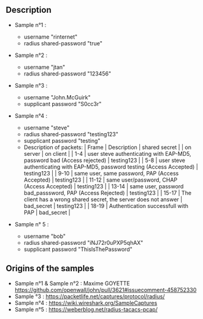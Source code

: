 ## Description

- Sample n°1 : 
    - username "rinternet"
    - radius shared-password "true"

- Sample n°2 : 
    - username "jtan"
    - radius shared-password "123456"

- Sample n°3 : 
    - username "John.McGuirk" 
    - supplicant password "S0cc3r"

- Sample n°4 : 
    - username "steve"
    - radius shared-password "testing123"
    - supplicant password "testing"
    - Description of packets: | Frame | Description | shared secret | | on server | on client | | 1-4 | user steve authenticating with EAP-MD5, password bad (Access rejected) | testing123 | | 5-8 | user steve authenticating with EAP-MD5, password testing (Access Accepted) | testing123 | | 9-10 | same user, same password, PAP (Access Accepted) | testing123 | | 11-12 | same user/password, CHAP (Access Accepted) | testing123 | | 13-14 | same user, password bad_passsword, PAP (Access Rejected) | testing123 | | 15-17 | The client has a wrong shared secret, the server does not answer | bad_secret | testing123 | | 18-19 | Authentication successfull with PAP | bad_secret |

- Sample n° 5 : 
    - username "bob"
    - radius shared-password "iNJ72r0uPXP5qhAX"
    - supplicant password "ThisIsThePassword"

## Origins of the samples

- Sample n°1 & Sample n°2 : Maxime GOYETTE https://github.com/openwall/john/pull/3621#issuecomment-458752330
- Sample °3 : https://packetlife.net/captures/protocol/radius/
- Sample n°4 : https://wiki.wireshark.org/SampleCaptures
- Sample n°5 : https://weberblog.net/radius-tacacs-pcap/